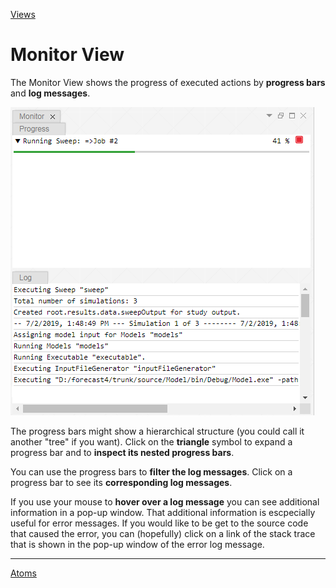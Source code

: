 [Views](../views.md)

#	Monitor View

The Monitor View shows the progress of executed actions by **progress bars** and **log messages**. 

<img src="../images/monitor_view.png">

The progress bars might show a hierarchical structure (you could call it another "tree" if you want). Click on the **triangle** symbol to expand a progress bar and to **inspect its nested progress bars**. 

You can use the progress bars to **filter the log messages**. Click on a progress bar to see its **corresponding log messages**.

If you use your mouse to **hover over a log message** you can see additional information in a pop-up window. That additional information is escpecially useful for error messages. If you would like to be get to the source code that caused the error, you can (hopefully) click on a link of the stack trace that is shown in the pop-up window of the error log message.  


----
[Atoms](../atoms.md)

